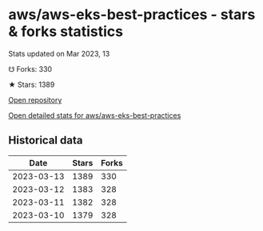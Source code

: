 # aws/aws-eks-best-practices - stars & forks statistics

Stats updated on Mar 2023, 13

☋ Forks: 330

★ Stars: 1389

[Open repository](https://github.com/aws/aws-eks-best-practices)

[Open detailed stats for aws/aws-eks-best-practices](https://reviewgithub.com/rep/aws/aws-eks-best-practices)

## Historical data
| Date | Stars | Forks |
|------|-------|-------|
| 2023-03-13 | 1389 | 330 | 
| 2023-03-12 | 1383 | 328 | 
| 2023-03-11 | 1382 | 328 | 
| 2023-03-10 | 1379 | 328 | 

